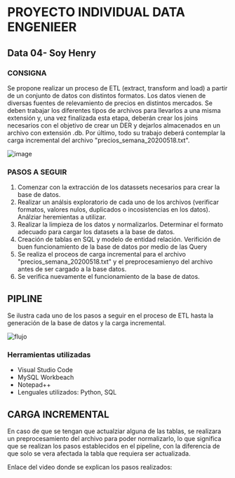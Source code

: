 #  PROYECTO INDIVIDUAL DATA ENGENIEER
## Data 04- Soy Henry

### CONSIGNA

Se propone realizar un proceso de ETL (extract, transform and load) a partir de un conjunto de datos con distintos formatos. Los datos vienen de diversas fuentes 
de relevamiento de precios en distintos mercados. Se deben trabajar los diferentes tipos de archivos para llevarlos a una misma extensión y, una vez finalizada 
esta etapa, deberán crear los joins necesarios con el objetivo de crear un DER y dejarlos almacenados en un archivo con extensión .db. 
Por último, todo su trabajo deberá contemplar la carga incremental del archivo "precios_semana_20200518.txt".

![image](https://user-images.githubusercontent.com/103619850/198208741-81e192fa-8d8d-46c9-a76d-9cd3366d6083.png)



### PASOS A SEGUIR

1. Comenzar con la extracción de los datassets necesarios para crear la base de datos.
2. Realizar un análsis exploratorio de cada uno de los archivos (verificar formatos, valores nulos, duplicados o incosistencias en los datos). Análziar heremientas a utilizar.
3. Realizar la limpieza de los datos y normalizarlos. Determinar el formato adecuado para cargar los datasets a la base de datos.
4. Creación de tablas en SQL y modelo de entidad relación. Verifición de buen funcionamiento de la base de datos por medio de las Query
5. Se realiza el proceos de carga incremental para el archivo "precios_semana_20200518.txt" y el preprocesamienyo del archivo antes de ser cargado a la base datos.
6. Se verifica nuevamente el funcionamiento de la base de datos.

## PIPLINE 

Se ilustra cada uno de los pasos a seguir en el proceso de ETL hasta la generación de la base de datos y la carga incremental.

![flujo](https://user-images.githubusercontent.com/103619850/198363041-1b93c3c0-3832-404f-b6b5-b3fbf4ae96dd.png)


### Herramientas utilizadas
- Visual Studio Code
- MySQL Workbeach
- Notepad++
- Lenguales utilizados: Python, SQL

## CARGA INCREMENTAL

En caso de que se tengan que actualziar alguna de las tablas, se realizara un preprocesamiento del archivo para poder normalizarlo, lo que significa que se realizan
los pasos establecidos en el pipeline, con la diferencia de que solo se vera afectada la tabla que requiera ser actualizada.

Enlace del video donde se explican los pasos realizados:

